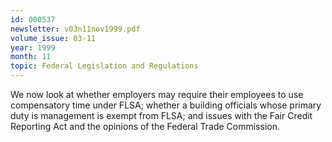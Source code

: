 ```yaml
---
id: 000537
newsletter: v03n11nov1999.pdf
volume_issue: 03-11
year: 1999
month: 11
topic: Federal Legislation and Regulations
---
```


We now look at whether employers may require their employees to use compensatory time under FLSA; whether a building officials whose primary duty is management is exempt from FLSA; and issues with the Fair Credit Reporting Act and the opinions of the Federal Trade Commission.